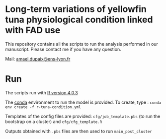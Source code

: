 # Long-term variations of yellowfin tuna physiological condition linked with FAD use

This repository contains all the scripts to run the analysis performed in our manuscript. Please contact me if you have any question.

Mail: amael.dupaix@ens-lyon.fr

# Run

The scripts run with [R version 4.0.3]()

The [conda](https://docs.conda.io/projects/conda/en/latest/) environment to run the model is provided. To create, type : `conda env create -f r-tuna-condition.yml`

Templates of the config files are provided: `cfg/job_template.pbs` (to run the bootstrap on a cluster) and `cfg/cfg_template.R`

Outputs obtained with `.pbs` files are then used to run `main_post_cluster`

